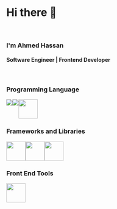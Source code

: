 <h1>Hi there 👋</h1>
<br/>
<h3>I'm Ahmed Hassan</h3>
<h4>Software Engineer | Frontend Developer</h4>
<br/>
<div>
  <h3>Programming Language</h3>
<div style="display:flex">
  <img src="https://camo.githubusercontent.com/77a94341662845d3740986b84d8219c0fd4a0a9e4af8e5411c24cec0faee2129/68747470733a2f2f696d672e736869656c64732e696f2f62616467652f4a6176615363726970742d3332333333303f7374796c653d666f722d7468652d6261646765266c6f676f3d6a617661736372697074266c6f676f436f6c6f723d463744463145"/>
<img src="https://camo.githubusercontent.com/285ab4821a49901296f0a200dd024547f2a12657673caf8e1b5524041cb1dd0e/68747470733a2f2f696d672e736869656c64732e696f2f62616467652f547970655363726970742d3331373843363f7374796c653d666f722d7468652d6261646765266c6f676f3d74797065736372697074266c6f676f436f6c6f723d7768697465"/>

<img style="width:50px" src="https://res.cloudinary.com/practicaldev/image/fetch/s--2XdEnCAM--/c_imagga_scale,f_auto,fl_progressive,h_900,q_auto,w_1600/https://raw.githubusercontent.com/sandeepkumar17/td-dev.to/di-collection-posts/assets/blog-cover/c-sharp.png"/>
</div>

</div>

<div>
  <h3>Frameworks and Libraries</h3>
<div style="display:flex">
  <img style="width:50px" src="https://miro.medium.com/v2/resize:fit:1200/1*y6C4nSvy2Woe0m7bWEn4BA.png"/>
  <img style="width:50px" src="https://upload.wikimedia.org/wikipedia/commons/thumb/c/cf/Angular_full_color_logo.svg/512px-Angular_full_color_logo.svg.png"/>
  <img style="width:50px" src="https://www.rapidbrains.com/assets/img/services/rapidbrains-ASP.NET.webp"/>

</div>
<div>
  <h3>Front End Tools</h3>
<div style="display:flex">
  <img style="width:50px" src="[https://miro.medium.com/v2/resize:fit:1200/1*y6C4nSvy2Woe0m7bWEn4BA.png](https://www.p92.hu/binaries/content/gallery/p92website/technologies/htmlcssjs-details.png)"/>
  

</div>
